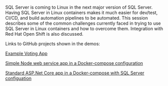 SQL Server is coming to Linux in the next major version of SQL Server. Having SQL Server in Linux containers makes it much easier for dev/test, CI/CD, and build automation pipelines to be automated. This session describes some of the common challenges currently faced in trying to use SQL Server in Linux containers and how to overcome them. Integration with Red Hat Open Shift is also discussed.

Links to GitHub projects shown in the demos:

[Example Voting App](https://github.com/twright-msft/example-voting-app)

[Simple Node web service app in a Docker-compose configuration](https://github.com/twright-msft/mssql-node-docker-demo-app)

[Standard ASP.Net Core app in a Docker-compose with SQL Server configuation](https://github.com/twright-msft/mssql-aspnet-docker-demo-app)